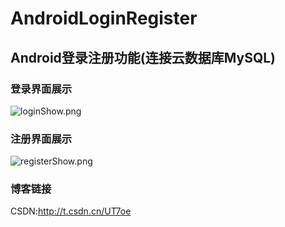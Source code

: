 # AndroidLoginRegister   
## Android登录注册功能(连接云数据库MySQL)   
### 登录界面展示   
![loginShow.png](https://s2.loli.net/2023/04/10/IGXEnkD4QPYOusb.png)   
### 注册界面展示   
![registerShow.png](https://s2.loli.net/2023/04/10/xNGhdzQka62tcuw.png)      
### 博客链接    
CSDN:http://t.csdn.cn/UT7oe    
